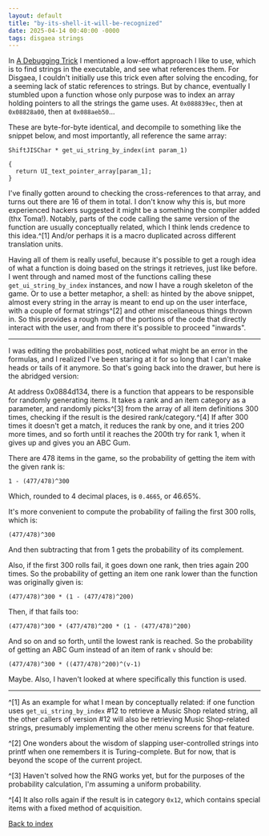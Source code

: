 ```yaml
---
layout: default
title: "by-its-shell-it-will-be-recognized"
date: 2025-04-14 00:40:00 -0000
tags: disgaea strings
---
```


In [A Debugging Trick](/breaking-videogames/2023/12/05/a-debugging-trick.html) I mentioned a low-effort approach I like to use, which is to find strings in the executable, and see what references them. For Disgaea, I couldn't initially use this trick even after solving the encoding, for a seeming lack of static references to strings. But by chance, eventually I stumbled upon a function whose only purpose was to index an array holding pointers to all the strings the game uses. At `0x088839ec`, then at `0x08828a00`, then at `0x088aeb50`...

These are byte-for-byte identical, and decompile to something like the snippet below, and most importantly, all reference the same array:

```
ShiftJISChar * get_ui_string_by_index(int param_1)

{
  return UI_text_pointer_array[param_1];
}
```

I've finally gotten around to checking the cross-references to that array, and turns out there are 16 of them in total. I don't know why this is, but more experienced hackers suggested it might be a something the compiler added (thx Toma!). Notably, parts of the code calling the same version of the function are usually conceptually related, which I think lends credence to this idea.^[1] And/or perhaps it is a macro duplicated across different translation units.

Having all of them is really useful, because it's possible to get a rough idea of what a function is doing based on the strings it retrieves, just like before. I went through and named most of the functions calling these `get_ui_string_by_index` instances, and now I have a rough skeleton of the game. Or to use a better metaphor, a shell: as hinted by the above snippet, almost every string in the array is meant to end up on the user interface, with a couple of format strings^[2] and other miscellaneous things thrown in. So this provides a rough map of the portions of the code that directly interact with the user, and from there it's possible to proceed "inwards".

----

I was editing the probabilities post, noticed what might be an error in the formulas, and I realized I've been staring at it for so long that I can't make heads or tails of it anymore. So that's going back into the drawer, but here is the abridged version:

At address 0x0884d134, there is a function that appears to be responsible for randomly generating items. It takes a rank and an item category as a parameter, and randomly picks^[3] from the array of all item definitions 300 times, checking if the result is the desired rank/category.^[4] If after 300 times it doesn't get a match, it reduces the rank by one, and it tries 200 more times, and so forth until it reaches the 200th try for rank 1, when it gives up and gives you an ABC Gum.

There are 478 items in the game, so the probability of getting the item with the given rank is:
```
1 - (477/478)^300
```

Which, rounded to 4 decimal places, is `0.4665`, or 46.65%.

It's more convenient to compute the probability of failing the first 300 rolls, which is:

```
(477/478)^300
```

And then subtracting that from 1 gets the probability of its complement.

Also, if the first 300 rolls fail, it goes down one rank, then tries again 200 times. So the probability of getting an item one rank lower than the function was originally given is:

```
(477/478)^300 * (1 - (477/478)^200)
```

Then, if that fails too:

```
(477/478)^300 * (477/478)^200 * (1 - (477/478)^200)
```

And so on and so forth, until the lowest rank is reached. So the probability of getting an ABC Gum instead of an item of rank `v` should be:

```
(477/478)^300 * ((477/478)^200)^(v-1)
```

Maybe. Also, I haven't looked at where specifically this function is used.

----

^[1] As an example for what I mean by conceptually related: if one function uses `get_ui_string_by_index` #12 to retrieve a Music Shop related string, all the other callers of version #12 will also be retrieving Music Shop-related strings, presumably implementing the other menu screens for that feature.

^[2] One wonders about the wisdom of slapping user-controlled strings into printf when one remembers it is Turing-complete. But for now, that is beyond the scope of the current project.

^[3] Haven't solved how the RNG works yet, but for the purposes of the probability calculation, I'm assuming a uniform probability.

^[4] It also rolls again if the result is in category `0x12`, which contains special items with a fixed method of acquisition.


[Back to index](/breaking-videogames/)